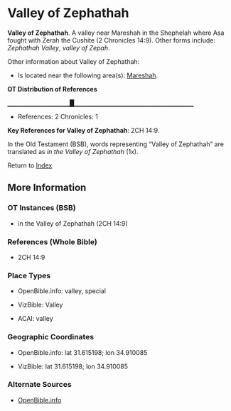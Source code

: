 # Valley of Zephathah
**Valley of Zephathah**. 
A valley near Mareshah in the Shephelah where Asa fought with Zerah the Cushite (2 Chronicles 14:9). 
Other forms include: 
*Zephathah Valley*, *valley of Zepah*. 




Other information about Valley of Zephathah:


* Is located near the following area(s): 
[Mareshah](Mareshah.md). 


**OT Distribution of References**

▁▁▁▁▁▁▁▁▁▁▁▁▁█▁▁▁▁▁▁▁▁▁▁▁▁▁▁▁▁▁▁▁▁▁▁▁▁▁
* References: 2 Chronicles: 1



**Key References for Valley of Zephathah**: 
2CH 14:9. 


In the Old Testament (BSB), words representing “Valley of Zephathah” are translated as 
*in the Valley of Zephathah* (1x). 




Return to [Index](00-Index.md)

## More Information

### OT Instances (BSB)

* in the Valley of Zephathah (2CH 14:9)



### References (Whole Bible)

* 2CH 14:9


### Place Types

* OpenBible.info: valley, special

* VizBible: Valley

* ACAI: valley



### Geographic Coordinates

* OpenBible.info: lat 31.615198; lon 34.910085

* VizBible: lat 31.615198; lon 34.910085



### Alternate Sources

* [OpenBible.info](https://www.openbible.info/geo/ancient/a6bf8d4)



